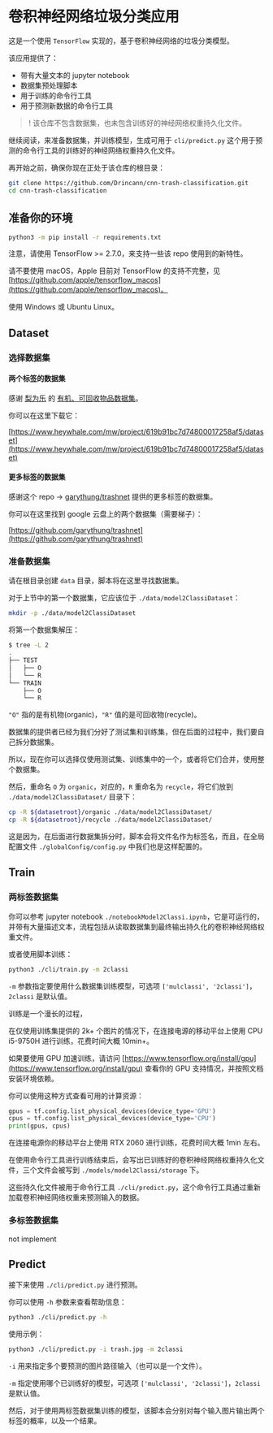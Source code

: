 # 卷积神经网络垃圾分类应用

这是一个使用 `TensorFlow` 实现的，基于卷积神经网络的垃圾分类模型。

该应用提供了：

- 带有大量文本的 jupyter notebook
- 数据集预处理脚本
- 用于训练的命令行工具
- 用于预测新数据的命令行工具

> ! 该仓库不包含数据集，也未包含训练好的神经网络权重持久化文件。

继续阅读，来准备数据集，并训练模型，生成可用于 `cli/predict.py` 这个用于预测的命令行工具的训练好的神经网络权重持久化文件。

再开始之前，确保你现在正处于该仓库的根目录：

```sh
git clone https://github.com/Drincann/cnn-trash-classification.git
cd cnn-trash-classification
```

## 准备你的环境

```sh
python3 -m pip install -r requirements.txt
```

注意，请使用 TensorFlow >= 2.7.0，来支持一些该 repo 使用到的新特性。

请不要使用 macOS，Apple 目前对 TensorFlow 的支持不完整，见 [https://github.com/apple/tensorflow_macos](https://github.com/apple/tensorflow_macos)。

使用 Windows 或 Ubuntu Linux。

## Dataset

### 选择数据集

#### 两个标签的数据集

感谢 [梨为乐](https://www.heywhale.com/home/user/profile/6137612c1cac2c04682f9c47) 的 [有机、可回收物品数据集](https://www.heywhale.com/mw/project/619b91bc7d74800017258af5/dataset)。

你可以在这里下载它：

[https://www.heywhale.com/mw/project/619b91bc7d74800017258af5/dataset](https://www.heywhale.com/mw/project/619b91bc7d74800017258af5/dataset)

#### 更多标签的数据集

感谢这个 repo -> [garythung/trashnet](https://github.com/garythung/trashnet) 提供的更多标签的数据集。

你可以在这里找到 google 云盘上的两个数据集（需要梯子）：

[https://github.com/garythung/trashnet](https://github.com/garythung/trashnet)

### 准备数据集

请在根目录创建 `data` 目录，脚本将在这里寻找数据集。

对于上节中的第一个数据集，它应该位于 `./data/model2ClassiDataset`：

```sh
mkdir -p ./data/model2ClassiDataset
```

将第一个数据集解压：

```sh
$ tree -L 2
.
├── TEST
│   ├── O
│   └── R
└── TRAIN
    ├── O
    └── R
```

`"O"` 指的是有机物(organic)，`"R"` 值的是可回收物(recycle)。

数据集的提供者已经为我们分好了测试集和训练集，但在后面的过程中，我们要自己拆分数据集。

所以，现在你可以选择仅使用测试集、训练集中的一个，或者将它们合并，使用整个数据集。

然后，重命名 `O` 为 `organic`，对应的，`R` 重命名为 `recycle`，将它们放到 `./data/model2ClassiDataset/` 目录下：

```sh
cp -R ${datasetroot}/organic ./data/model2ClassiDataset/
cp -R ${datasetroot}/recycle ./data/model2ClassiDataset/
```

这是因为，在后面进行数据集拆分时，脚本会将文件名作为标签名，而且，在全局配置文件 `./globalConfig/config.py` 中我们也是这样配置的。

## Train

### 两标签数据集

你可以参考 jupyter notebook `./notebookModel2Classi.ipynb`，它是可运行的，并带有大量描述文本，流程包括从读取数据集到最终输出持久化的卷积神经网络权重文件。

或者使用脚本训练：

```sh
python3 ./cli/train.py -m 2classi
```

`-m` 参数指定要使用什么数据集训练模型，可选项 `['mulclassi', '2classi']`，`2classi` 是默认值。

训练是一个漫长的过程，

在仅使用训练集提供的 2k+ 个图片的情况下，在连接电源的移动平台上使用 CPU i5-9750H 进行训练，花费时间大概 10min+。

如果要使用 GPU 加速训练，请访问 [https://www.tensorflow.org/install/gpu](https://www.tensorflow.org/install/gpu) 查看你的 GPU 支持情况，并按照文档安装环境依赖。

你可以使用这种方式查看可用的计算资源：

```python
gpus = tf.config.list_physical_devices(device_type='GPU')
cpus = tf.config.list_physical_devices(device_type='CPU')
print(gpus, cpus)
```

在连接电源你的移动平台上使用 RTX 2060 进行训练，花费时间大概 1min 左右。

在使用命令行工具进行训练结束后，会写出已训练好的卷积神经网络权重持久化文件，三个文件会被写到 `./models/model2Classi/storage` 下。

这些持久化文件被用于命令行工具 `./cli/predict.py`，这个命令行工具通过重新加载卷积神经网络权重来预测输入的数据。

### 多标签数据集

not implement

## Predict

接下来使用 `./cli/predict.py` 进行预测。

你可以使用 `-h` 参数来查看帮助信息：

```sh
python3 ./cli/predict.py -h
```

使用示例：

```sh
python3 ./cli/predict.py -i trash.jpg -m 2classi
```

`-i` 用来指定多个要预测的图片路径输入（也可以是一个文件）。

`-m` 指定使用哪个已训练好的模型，可选项 `['mulclassi', '2classi']`，`2classi` 是默认值。

然后，对于使用两标签数据集训练的模型，该脚本会分别对每个输入图片输出两个标签的概率，以及一个结果。
